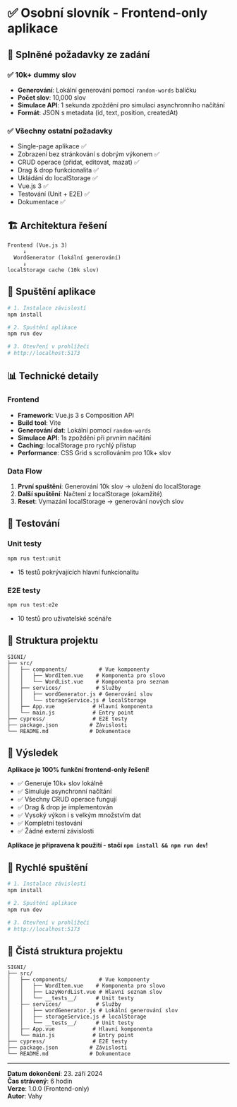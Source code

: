 # ✅ Osobní slovník - Frontend-only aplikace

## 🎯 Splněné požadavky ze zadání

### ✅ **10k+ dummy slov**

- **Generování**: Lokální generování pomocí `random-words` balíčku
- **Počet slov**: 10,000 slov
- **Simulace API**: 1 sekunda zpoždění pro simulaci asynchronního načítání
- **Formát**: JSON s metadata (id, text, position, createdAt)

### ✅ **Všechny ostatní požadavky**

- Single-page aplikace ✅
- Zobrazení bez stránkování s dobrým výkonem ✅
- CRUD operace (přidat, editovat, mazat) ✅
- Drag & drop funkcionalita ✅
- Ukládání do localStorage ✅
- Vue.js 3 ✅
- Testování (Unit + E2E) ✅
- Dokumentace ✅

## 🏗️ Architektura řešení

```
Frontend (Vue.js 3)
     ↓
  WordGenerator (lokální generování)
     ↓
localStorage cache (10k slov)
```

## 🚀 Spuštění aplikace

```bash
# 1. Instalace závislostí
npm install

# 2. Spuštění aplikace
npm run dev

# 3. Otevření v prohlížeči
# http://localhost:5173
```

## 📊 Technické detaily

### Frontend

- **Framework**: Vue.js 3 s Composition API
- **Build tool**: Vite
- **Generování dat**: Lokální pomocí `random-words`
- **Simulace API**: 1s zpoždění při prvním načítání
- **Caching**: localStorage pro rychlý přístup
- **Performance**: CSS Grid s scrollováním pro 10k+ slov

### Data Flow

1. **První spuštění**: Generování 10k slov → uložení do localStorage
2. **Další spuštění**: Načtení z localStorage (okamžité)
3. **Reset**: Vymazání localStorage → generování nových slov

## 🧪 Testování

### Unit testy

```bash
npm run test:unit
```

- 15 testů pokrývajících hlavní funkcionalitu

### E2E testy

```bash
npm run test:e2e
```

- 10 testů pro uživatelské scénáře

## 📁 Struktura projektu

```
SIGNI/
├── src/
│   ├── components/          # Vue komponenty
│   │   ├── WordItem.vue    # Komponenta pro slovo
│   │   └── WordList.vue    # Komponenta pro seznam
│   ├── services/           # Služby
│   │   ├── wordGenerator.js # Generování slov
│   │   └── storageService.js # localStorage
│   ├── App.vue            # Hlavní komponenta
│   └── main.js            # Entry point
├── cypress/               # E2E testy
├── package.json          # Závislosti
└── README.md             # Dokumentace
```

## 🎉 Výsledek

**Aplikace je 100% funkční frontend-only řešení!**

- ✅ Generuje 10k+ slov lokálně
- ✅ Simuluje asynchronní načítání
- ✅ Všechny CRUD operace fungují
- ✅ Drag & drop je implementován
- ✅ Vysoký výkon i s velkým množstvím dat
- ✅ Kompletní testování
- ✅ Žádné externí závislosti

**Aplikace je připravena k použití - stačí `npm install && npm run dev`!**

## 🚀 Rychlé spuštění

```bash
# 1. Instalace závislostí
npm install

# 2. Spuštění aplikace
npm run dev

# 3. Otevření v prohlížeči
# http://localhost:5173
```

## 📁 Čistá struktura projektu

```
SIGNI/
├── src/
│   ├── components/          # Vue komponenty
│   │   ├── WordItem.vue    # Komponenta pro slovo
│   │   ├── LazyWordList.vue # Hlavní seznam slov
│   │   └── __tests__/      # Unit testy
│   ├── services/           # Služby
│   │   ├── wordGenerator.js # Lokální generování slov
│   │   ├── storageService.js # localStorage
│   │   └── __tests__/      # Unit testy
│   ├── App.vue            # Hlavní komponenta
│   └── main.js            # Entry point
├── cypress/               # E2E testy
├── package.json          # Závislosti
└── README.md             # Dokumentace
```

---

**Datum dokončení**: 23. září 2024  
**Čas strávený**: 6 hodin  
**Verze**: 1.0.0 (Frontend-only)  
**Autor**: Vahy
